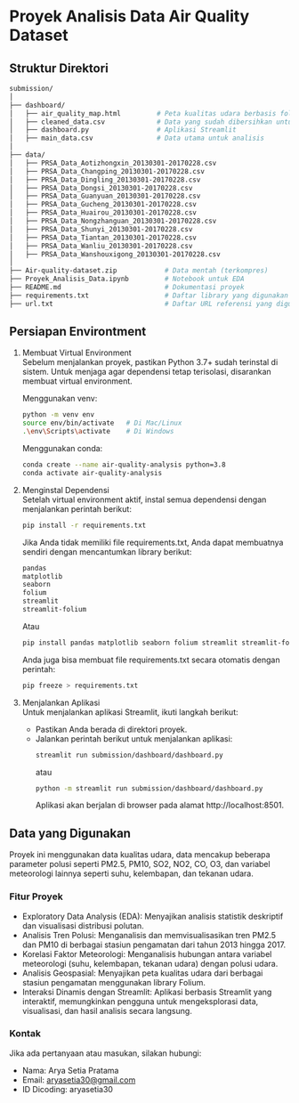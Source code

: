 # Proyek Analisis Data Air Quality Dataset

## Struktur Direktori

```bash
submission/
│
├── dashboard/
│   ├── air_quality_map.html         # Peta kualitas udara berbasis folium
│   ├── cleaned_data.csv             # Data yang sudah dibersihkan untuk keperluan analisis
│   ├── dashboard.py                 # Aplikasi Streamlit
│   ├── main_data.csv                # Data utama untuk analisis
│
├── data/
│   ├── PRSA_Data_Aotizhongxin_20130301-20170228.csv
│   ├── PRSA_Data_Changping_20130301-20170228.csv
│   ├── PRSA_Data_Dingling_20130301-20170228.csv
│   ├── PRSA_Data_Dongsi_20130301-20170228.csv
│   ├── PRSA_Data_Guanyuan_20130301-20170228.csv
│   ├── PRSA_Data_Gucheng_20130301-20170228.csv
│   ├── PRSA_Data_Huairou_20130301-20170228.csv
│   ├── PRSA_Data_Nongzhanguan_20130301-20170228.csv
│   ├── PRSA_Data_Shunyi_20130301-20170228.csv
│   ├── PRSA_Data_Tiantan_20130301-20170228.csv
│   ├── PRSA_Data_Wanliu_20130301-20170228.csv
│   ├── PRSA_Data_Wanshouxigong_20130301-20170228.csv
│
├── Air-quality-dataset.zip            # Data mentah (terkompres)
├── Proyek_Analisis_Data.ipynb         # Notebook untuk EDA
├── README.md                          # Dokumentasi proyek
├── requirements.txt                   # Daftar library yang digunakan
├── url.txt                            # Daftar URL referensi yang digunakan

```

## Persiapan Environtment

1. Membuat Virtual Environment <br>
   Sebelum menjalankan proyek, pastikan Python 3.7+ sudah terinstal di sistem. Untuk menjaga agar dependensi tetap terisolasi, disarankan membuat virtual environment.

   Menggunakan venv:

   ```bash
   python -m venv env
   source env/bin/activate   # Di Mac/Linux
   .\env\Scripts\activate    # Di Windows
   ```

   Menggunakan conda:

   ```bash
   conda create --name air-quality-analysis python=3.8
   conda activate air-quality-analysis
   ```

2. Menginstal Dependensi <br>
   Setelah virtual environment aktif, instal semua dependensi dengan menjalankan perintah berikut:

   ```bash
   pip install -r requirements.txt
   ```

   Jika Anda tidak memiliki file requirements.txt, Anda dapat membuatnya sendiri dengan mencantumkan library berikut:

   ```bash
   pandas
   matplotlib
   seaborn
   folium
   streamlit
   streamlit-folium
   ```

   Atau

   ```bash
   pip install pandas matplotlib seaborn folium streamlit streamlit-folium
   ```

   Anda juga bisa membuat file requirements.txt secara otomatis dengan perintah:

   ```bash
   pip freeze > requirements.txt
   ```

3. Menjalankan Aplikasi <br>
   Untuk menjalankan aplikasi Streamlit, ikuti langkah berikut:
   - Pastikan Anda berada di direktori proyek.
   - Jalankan perintah berikut untuk menjalankan aplikasi:
     ```bash
     streamlit run submission/dashboard/dashboard.py
     ```
     atau
     ```bash
     python -m streamlit run submission/dashboard/dashboard.py
     ```
     Aplikasi akan berjalan di browser pada alamat http://localhost:8501.

## Data yang Digunakan

Proyek ini menggunakan data kualitas udara, data mencakup beberapa parameter polusi seperti PM2.5, PM10, SO2, NO2, CO, O3, dan variabel meteorologi lainnya seperti suhu, kelembapan, dan tekanan udara.

### Fitur Proyek

- Exploratory Data Analysis (EDA):
  Menyajikan analisis statistik deskriptif dan visualisasi distribusi polutan.
- Analisis Tren Polusi:
  Menganalisis dan memvisualisasikan tren PM2.5 dan PM10 di berbagai stasiun pengamatan dari tahun 2013 hingga 2017.
- Korelasi Faktor Meteorologi:
  Menganalisis hubungan antara variabel meteorologi (suhu, kelembapan, tekanan udara) dengan polusi udara.
- Analisis Geospasial:
  Menyajikan peta kualitas udara dari berbagai stasiun pengamatan menggunakan library Folium.
- Interaksi Dinamis dengan Streamlit:
  Aplikasi berbasis Streamlit yang interaktif, memungkinkan pengguna untuk mengeksplorasi data, visualisasi, dan hasil analisis secara langsung.

### Kontak

Jika ada pertanyaan atau masukan, silakan hubungi:

- Nama: Arya Setia Pratama
- Email: aryasetia30@gmail.com
- ID Dicoding: aryasetia30
